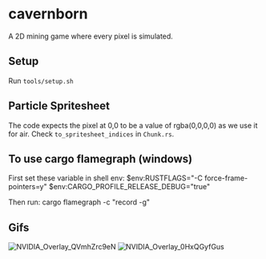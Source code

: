 # cavernborn

A 2D mining game where every pixel is simulated.

## Setup

Run `tools/setup.sh`

## Particle Spritesheet

The code expects the pixel at 0,0 to be a value of rgba(0,0,0,0) as we use it for air.
Check `to_spritesheet_indices` in `Chunk.rs`.

## To use cargo flamegraph (windows)

First set these variable in shell env: 
$env:RUSTFLAGS="-C force-frame-pointers=y"
$env:CARGO_PROFILE_RELEASE_DEBUG="true"

Then run: cargo flamegraph -c "record -g"

## Gifs

![NVIDIA_Overlay_QVmhZrc9eN](https://github.com/user-attachments/assets/ec518194-817a-4ec0-ab04-b04204762bd1)
![NVIDIA_Overlay_0HxQGyfGus](https://github.com/user-attachments/assets/1da34782-cb20-41d7-bd6a-fe0a0675bfa3)
